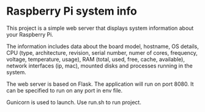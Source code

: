 # Raspberry Pi system info

This project is a simple web server that displays system information about your Raspberry Pi.

The information includes data about the board model, hostname, OS details, CPU (type, architecture, revision, serial number, numer of cores, frequency, voltage, temperature, usage), RAM (total, used, free, cache, available), network interfaces (ip, mac), mounted disks and processes running in the system. 

The web server is based on Flask. The application will run on port 8080. It can be specified to run on any port in env file.

Gunicorn is used to launch. Use run.sh to run project.
